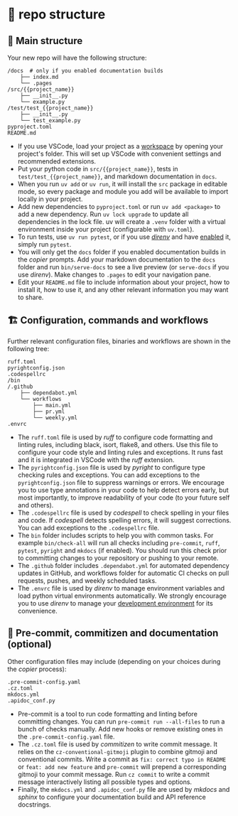 
# :house_with_garden: repo structure

## :bricks: Main structure

Your new repo will have the following structure:

```
/docs  # only if you enabled documentation builds
    ├── index.md
    └── .pages
/src/{{project_name}}
    ├── __init__.py
    └── example.py
/test/test_{{project_name}}
    ├── __init__.py
    └── test_example.py
pyproject.toml
README.md
```

* If you use VSCode, load your project as a
[workspace](https://code.visualstudio.com/docs/editor/workspaces#_singlefolder-workspaces)
by opening your project's folder.
This will set up VSCode with convenient settings and recommended extensions.
* Put your python code in `src/{{project_name}}`, tests in `test/test_{{project_name}}`,
and markdown documentation in `docs`.
* When you run `uv add` or `uv run`, it will install the `src` package in editable mode, so every package
and module you add will be available to import locally in your project.
* Add new dependencies to `pyproject.toml` or
run `uv add <package>` to add a new dependency. Run `uv lock upgrade` to update all dependencies in the lock file.
uv will create a `.venv` folder with a virtual environment inside your project (configurable
with `uv.toml`).
* To run tests, use `uv run pytest`, or if you use [_direnv_](https://github.com/direnv/direnv)
and have [enabled](dev_setup.md#direnv) it, simply run `pytest`.
* You will only get the `docs` folder if you enabled documentation builds in the _copier_ prompts.
Add your markdown documentation to the `docs` folder and run `bin/serve-docs` to see a live preview
(or `serve-docs` if you use _direnv_). Make changes to `.pages` to edit your navigation pane.
* Edit your `README.md` file to include information about your project, how to install it,
how to use it, and any other relevant information you may want to share.

## :building_construction: Configuration, commands and workflows

Further relevant configuration files, binaries and workflows are shown in the following tree:

```
ruff.toml
pyrightconfig.json
.codespellrc
/bin
/.github
    ├── dependabot.yml
    └── workflows
        ├── main.yml
        ├── pr.yml
        └── weekly.yml
.envrc
```

* The `ruff.toml` file is used by _ruff_ to configure code formatting and linting rules, including
black, isort, flake8, and others. Use this file to configure your code style and linting rules
and exceptions. It runs fast and it is integrated in VSCode with the _ruff_ extension.
* The `pyrightconfig.json` file is used by _pyright_ to configure type checking rules and exceptions.
You can add exceptions to the `pyrightconfig.json` file to suppress warnings or errors.
We encourage you to use type annotations in your code to help detect errors early, but most
importantly, to improve readability of your code (to your future self and others).
* The `.codespellrc` file is used by _codespell_ to check spelling in your files and code.
If _codespell_ detects spelling errors, it will suggest corrections.
You can add exceptions to the `.codespellrc` file.
* The `bin` folder includes scripts to help you with common tasks. For example `bin/check-all` will
run all checks including `pre-commit`, `ruff`, `pytest`, `pyright` and `mkdocs` (if enabled).
You should run this check prior to committing changes to your repository or pushing to your remote.
* The `.github` folder includes `.dependabot.yml` for automated dependency updates in GitHub,
and workflows folder for automatic CI checks on pull requests, pushes, and weekly scheduled tasks.
* The `.envrc` file is used by _direnv_ to manage environment variables and load python virtual
environments automatically. We strongly encourage you to use _direnv_ to manage your [development
environment](dev_setup.md#direnv) for its convenience.

## :cherries: Pre-commit, commitizen and documentation (optional)

Other configuration files may include (depending on your choices during the _copier_ process):

```
.pre-commit-config.yaml
.cz.toml
mkdocs.yml
.apidoc_conf.py
```

* Pre-commit is a tool to run code formatting and linting before committing changes.
You can run `pre-commit run --all-files` to run a bunch of checks manually.
Add new hooks or remove existing ones in the `.pre-commit-config.yaml` file.
* The `.cz.toml` file is used by _commitizen_ to write commit message.
It relies on the `cz-conventional-gitmoji` plugin to combine gitmoji and conventional commits.
Write a commit as `fix: correct typo in README` or `feat: add new feature` and `pre-commit` will
prepend a corresponding gitmoji to your commit message.
Run `cz commit` to write a commit message interactively listing all possible types and options.
* Finally, the `mkdocs.yml` and `.apidoc_conf.py` file are used by _mkdocs_ and _sphinx_ to
configure your documentation build and API reference docstrings.
